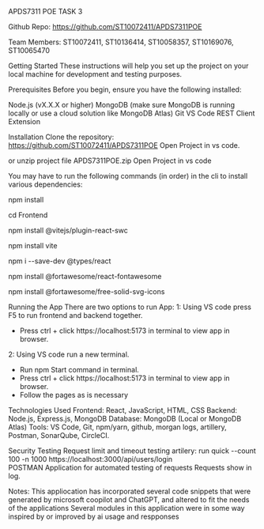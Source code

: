 APDS7311 POE TASK 3 

Github Repo: https://github.com/ST10072411/APDS7311POE

Team Members: ST10072411, ST10136414, ST10058357, ST10169076, ST10065470

Getting Started
These instructions will help you set up the project on your local machine for development and testing purposes.

Prerequisites
Before you begin, ensure you have the following installed:

Node.js (vX.X.X or higher)
MongoDB (make sure MongoDB is running locally or use a cloud solution like MongoDB Atlas)
Git 
VS Code
REST Client Extension


Installation
Clone the repository:
https://github.com/ST10072411/APDS7311POE
Open Project in vs code. 

or unzip project file
APDS7311POE.zip
Open Project in vs code 

You may have to run the following commands (in order) in the cli to install various dependencies:

npm install

cd Frontend

npm install @vitejs/plugin-react-swc

npm install vite

npm i --save-dev @types/react

npm install @fortawesome/react-fontawesome

npm install @fortawesome/free-solid-svg-icons



Running the App
There are two options to run App: 
1: Using VS code press F5 to run frontend and backend together.
- Press ctrl + click https://localhost:5173 in terminal to view app in browser.

2: Using VS code run a new terminal.
- Run npm Start command in terminal.
- Press ctrl + click https://localhost:5173 in terminal to view app in browser.
- Follow the pages as is necessary

Technologies Used
Frontend: React, JavaScript, HTML, CSS
Backend: Node.js, Express.js, MongoDB
Database: MongoDB (Local or MongoDB Atlas)
Tools: VS Code, Git, npm/yarn, github, morgan logs, artillery, Postman, SonarQube, CircleCI.

Security Testing
Request limit and timeout testing
artilery: run quick --count 100 -n 1000 https://localhost:3000/api/users/login      
POSTMAN Application for automated testing of requests
Requests show in log.

Notes: 
This appliocation has incorporated several code snippets that were generated by microsoft coopilot and ChatGPT, and altered to fit the needs of the applications
Several modules in this application were in some way inspired by or improved by ai usage and respponses



